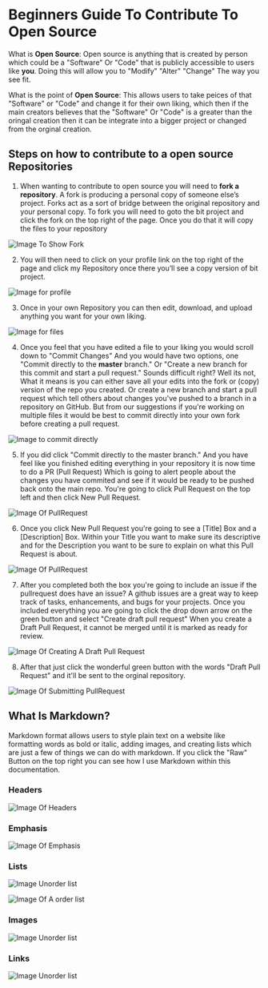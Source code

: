 # Beginners Guide To Contribute To Open Source
What is ************Open Source************: Open source is anything that is created by person which could be a "Software" Or "Code" that is publicly accessible to users like ****you****. Doing this will allow you to "Modify" "Alter" "Change" The way you see fit. 

What is the point of ************Open Source************: This allows users to take peices of that "Software" or "Code" and change it for their own liking, which then if the main creators believes that the "Software" Or "Code" is a greater than the oringal creation then it can be integrate into a bigger project or changed from the orginal creation.    




## Steps on how to contribute to a open source Repositories 

1. When wanting to contribute to open source you will need to **fork a repository**. A fork is producing a personal copy of someone else’s project. Forks act as a sort of bridge between the original repository and your personal copy. To fork you will need to goto the bit project and click the fork on the top right of the page. Once you do that it will copy the files to your repository

![Image To Show Fork](https://docs.github.com/assets/images/help/repository/fork_button.jpg)

2. You will then need to click on your profile link on the top right of the page and click my Repository once there you’ll see a copy version of bit project. 

![Image for profile](https://i.gyazo.com/96289483c4166329dc522d424b13dd15.gif)

3. Once in your own Repository you can then edit, download, and upload anything you want for your own liking.

![Image for files](https://i.gyazo.com/b0f59f2a8b2794ec8b763dccfa949d45.gif)

4. Once you feel that you have edited a file to your liking you would scroll down to "Commit Changes" And you would have two options, one "Commit directly to the **master** branch." Or "Create a new branch for this commit and start a pull request." Sounds difficult right? Well its not, What it means is you can either save all your edits into the fork or (copy) version of the repo you created. Or create a new branch and start a pull request which tell others about changes you've pushed to a branch in a repository on GitHub. But from our suggestions if you're working on multiple files it would be best to commit directly into your own fork before creating a pull request.

![Image to commit directly](https://i.gyazo.com/ba0908a1762a1d50fda073d097dac346.gif)

5. If you did click "Commit directly to the master branch." And you have feel like you finished editing everything in your repository it is now time to do a PR (Pull Request) Which is going to alert people about the changes you have commited and see if it would be ready to be pushed back onto the main repo. You're going to click Pull Request on the top left and then click New Pull Request.

![Image Of PullRequest](https://i.gyazo.com/6b0326afdf6ffb3030eee5c4f00d2555.gif)

6. Once you click New Pull Request you're going to see a [Title] Box and a [Description] Box. Within your Title you want to make sure its descriptive and for the Description you want to be sure to explain on what this Pull Request is about.

![Image Of PullRequest](https://i.gyazo.com/d581725482f9cc0fc3875c355907d5f6.gif)

7. After you completed both the box you're going to include an issue if the pullrequest does have an issue? A github issues are a great way to keep track of tasks, enhancements, and bugs for your projects. Once you included everything you are going to click the drop down arrow on the green button and select "Create draft pull request" When you create a Draft Pull Request, it cannot be merged until it is marked as ready for review. 

![Image Of Creating A Draft Pull Request](https://i.gyazo.com/1177e7396f1cc35a2ef04e492e1de1dd.gif)

8. After that just click the wonderful green button with the words "Draft Pull Request" and it'll be sent to the orginal repository.

![Image Of Submitting PullRequest](https://i.gyazo.com/c54cba8f11c536d63e6aaebcd2a7ccb2.gif)

## What Is Markdown?
Markdown format allows users to style plain text on a website like formatting words as bold or italic, adding images, and creating lists which are just a few of things we can do with markdown. If you click the "Raw" Button on the top right you can see how I use Markdown within this documentation. 

### Headers

![Image Of Headers](https://i.gyazo.com/5838ed8650e610c119a07c2c7dc5a993.png)

### Emphasis

![Image Of Emphasis](https://i.gyazo.com/b5aba6209d8ecaf36f0d00f3c0055262.png)

### Lists

![Image Unorder list](https://i.gyazo.com/072d4cf6c80bf2d23569f962929aba14.png)

![Image Of A order list](https://i.gyazo.com/ac732e5d6aa9ba2391da30b6f1628b00.png)

### Images

![Image Unorder list](https://i.gyazo.com/b15c36dd13942a52e1e96c85ae2c43f1.png)

### Links

![Image Unorder list](https://i.gyazo.com/bc6aed2cb7f767c04996068c6776814a.png)
